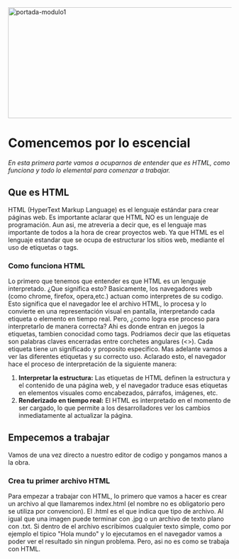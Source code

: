 <img width="1280" height="250" alt="portada-modulo1" src="https://github.com/user-attachments/assets/8cb50f06-35a9-457a-8eb9-d7bba55e936f" />

<h1>Comencemos por lo escencial</h1>

<p><em>En esta primera parte vamos a ocuparnos de entender que es HTML, como funciona y todo lo elemental para comenzar a trabajar.</em></p>

<h2>Que es HTML</h2>
<p>
  HTML (HyperText Markup Language) es el lenguaje estándar para crear páginas web. Es importante aclarar que HTML 
  NO es un lenguaje de programación. Aun asi, me atreveria a decir que, es el lenguaje mas importante de todos a la hora de 
  crear proyectos web. Ya que HTML es el lenguaje estandar que se ocupa de estructurar los sitios web, mediante el uso de etiquetas 
  o tags.
</p>

<h3>Como funciona HTML</h3>
<p>
  Lo primero que tenemos que entender es que HTML es un lenguaje interpretado. ¿Que significa esto? Basicamente, los navegadores web 
  (como chrome, firefox, opera,etc.) actuan como interpretes de su codigo. Esto significa que el navegador lee el archivo HTML, lo 
  procesa y lo convierte en una representación visual en pantalla, interpretando cada etiqueta o elemento en tiempo real. 
  Pero, ¿como logra ese proceso para interpretarlo de manera correcta? Ahi es donde entran en juegos la etiquetas, tambien conocidad 
  como tags. Podriamos decir que las etiquetas son palabras claves encerradas entre corchetes angulares (<>). Cada etiqueta tiene 
  un significado y proposito especifico. Mas adelante vamos a ver las diferentes etiquetas y su correcto uso. Aclarado esto, el 
  navegador hace el proceso de interpretación de la siguiente manera:
</p>

<ol>
  <li>
    <strong>Interpretar la estructura:</strong> Las etiquetas de HTML definen la estructura y el contenido de una página web, 
    y el navegador traduce esas etiquetas en elementos visuales como encabezados, párrafos, imágenes, etc.
  </li>
  <li>
    <strong>Renderizado en tiempo real:</strong> El HTML es interpretado en el momento de ser cargado, 
    lo que permite a los desarrolladores ver los cambios inmediatamente al actualizar la página.
  </li>
</ol>


<h2>Empecemos a trabajar</h2>

<p>
  Vamos de una vez directo a nuestro editor de codigo y pongamos manos a la obra.
</p>

<h3>Crea tu primer archivo HTML</h3>

<p>
  Para empezar a trabajar con HTML, lo primero que vamos a hacer es crear un archivo al que llamaremos index.html 
  (el nombre no es obligatorio pero se utiliza por convencion). El .html es el que indica que tipo de archivo. Al igual 
  que una imagen puede terminar con .jpg o un archivo de texto plano con .txt. Si dentro de el archivo escribimos cualquier 
  texto simple, como por ejemplo el tipico "Hola mundo" y lo ejecutamos en el navegador vamos a poder ver el resultado sin 
  ningun problema. Pero, asi no es como se trabaja con HTML.
</p>
